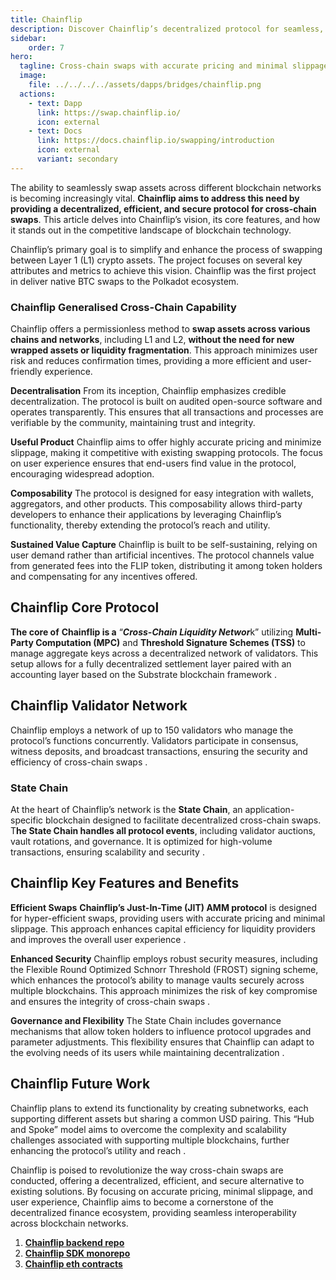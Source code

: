 ```yaml
---
title: Chainflip
description: Discover Chainflip’s decentralized protocol for seamless, efficient cross-chain swaps with accurate pricing and minimal slippage. Revolutionize crypto trading.
sidebar: 
    order: 7
hero:
  tagline: Cross-chain swaps with accurate pricing and minimal slippage.
  image: 
    file: ../../../../assets/dapps/bridges/chainflip.png
  actions:
    - text: Dapp
      link: https://swap.chainflip.io/
      icon: external
    - text: Docs
      link: https://docs.chainflip.io/swapping/introduction
      icon: external
      variant: secondary
---
```


The ability to seamlessly swap assets across different blockchain networks is becoming increasingly vital. **Chainflip aims to address this need by providing a decentralized, efficient, and secure protocol for cross-chain swaps**. This article delves into Chainflip’s vision, its core features, and how it stands out in the competitive landscape of blockchain technology.

Chainflip’s primary goal is to simplify and enhance the process of swapping between Layer 1 (L1) crypto assets. The project focuses on several key attributes and metrics to achieve this vision. Chainflip was the first project in deliver native BTC swaps to the Polkadot ecosystem.  

### Chainflip Generalised Cross-Chain Capability
Chainflip offers a permissionless method to **swap assets across various chains and networks**, including L1 and L2, **without the need for new wrapped assets or liquidity fragmentation**. This approach minimizes user risk and reduces confirmation times, providing a more efficient and user-friendly experience.

**Decentralisation**
From its inception, Chainflip emphasizes credible decentralization. The protocol is built on audited open-source software and operates transparently. This ensures that all transactions and processes are verifiable by the community, maintaining trust and integrity.

**Useful Product**
Chainflip aims to offer highly accurate pricing and minimize slippage, making it competitive with existing swapping protocols. The focus on user experience ensures that end-users find value in the protocol, encouraging widespread adoption.

**Composability**
The protocol is designed for easy integration with wallets, aggregators, and other products. This composability allows third-party developers to enhance their applications by leveraging Chainflip’s functionality, thereby extending the protocol’s reach and utility.

**Sustained Value Capture**
Chainflip is built to be self-sustaining, relying on user demand rather than artificial incentives. The protocol channels value from generated fees into the FLIP token, distributing it among token holders and compensating for any incentives offered.

## Chainflip Core Protocol
**The core of** **Chainflip is a** “***Cross-Chain Liquidity Networ***k” utilizing **Multi-Party Computation (MPC)** and **Threshold Signature Schemes (TSS)** to manage aggregate keys across a decentralized network of validators. This setup allows for a fully decentralized settlement layer paired with an accounting layer based on the Substrate blockchain framework .

## Chainflip Validator Network
Chainflip employs a network of up to 150 validators who manage the protocol’s functions concurrently. Validators participate in consensus, witness deposits, and broadcast transactions, ensuring the security and efficiency of cross-chain swaps .

### State Chain
At the heart of Chainflip’s network is the **State Chain**, an application-specific blockchain designed to facilitate decentralized cross-chain swaps. T**he State Chain handles all protocol events**, including validator auctions, vault rotations, and governance. It is optimized for high-volume transactions, ensuring scalability and security .

## Chainflip Key Features and Benefits
**Efficient Swaps**
**Chainflip’s Just-In-Time (JIT) AMM protocol** is designed for hyper-efficient swaps, providing users with accurate pricing and minimal slippage. This approach enhances capital efficiency for liquidity providers and improves the overall user experience .

**Enhanced Security**
Chainflip employs robust security measures, including the Flexible Round Optimized Schnorr Threshold (FROST) signing scheme, which enhances the protocol’s ability to manage vaults securely across multiple blockchains. This approach minimizes the risk of key compromise and ensures the integrity of cross-chain swaps .

**Governance and Flexibility**
The State Chain includes governance mechanisms that allow token holders to influence protocol upgrades and parameter adjustments. This flexibility ensures that Chainflip can adapt to the evolving needs of its users while maintaining decentralization .

## Chainflip Future Work
Chainflip plans to extend its functionality by creating subnetworks, each supporting different assets but sharing a common USD pairing. This “Hub and Spoke” model aims to overcome the complexity and scalability challenges associated with supporting multiple blockchains, further enhancing the protocol’s utility and reach .

Chainflip is poised to revolutionize the way cross-chain swaps are conducted, offering a decentralized, efficient, and secure alternative to existing solutions. By focusing on accurate pricing, minimal slippage, and user experience, Chainflip aims to become a cornerstone of the decentralized finance ecosystem, providing seamless interoperability across blockchain networks.

1. **[Chainflip backend repo](https://github.com/chainflip-io/chainflip-backend)**
2. **[Chainflip SDK monorepo](https://github.com/chainflip-io/chainflip-sdk-monorepo)**
3. **[Chainflip eth contracts](https://github.com/chainflip-io/chainflip-eth-contracts)**